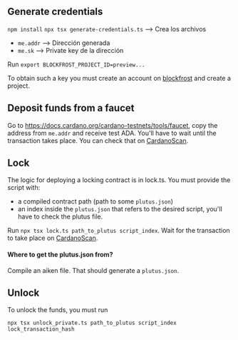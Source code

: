 ## Generate credentials
```npm install```
```npx tsx generate-credentials.ts``` --> Crea los archivos 
* ```me.addr``` --> Dirección generada
* ```me.sk``` --> Private key de la dirección

Run ```export BLOCKFROST_PROJECT_ID=preview...```

To obtain such a key you must create an account on [blockfrost](https://blockfrost.io) and create a project. 

## Deposit funds from a faucet 
Go to https://docs.cardano.org/cardano-testnets/tools/faucet, copy the address from ```me.addr``` and receive test ADA.
You'll have to wait until the transaction takes place. You can check that on [CardanoScan](https://preview.cardanoscan.io/).

## Lock
The logic for deploying a locking contract is in lock.ts. You must provide the script with:
* a compiled contract path (path to some ```plutus.json```)
* an index inside the ```plutus.json``` that refers to the desired script, you'll have to check the plutus file.

Run ```npx tsx lock.ts path_to_plutus script_index```.
Wait for the transaction to take place on [CardanoScan](https://preview.cardanoscan.io/).

#### Where to get the plutus.json from?
Compile an aiken file. That should generate a ```plutus.json```. 

## Unlock
To unlock the funds, you must run

```npx tsx unlock_private.ts path_to_plutus script_index lock_transaction_hash```
